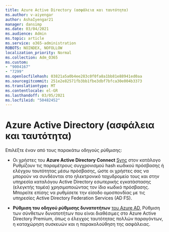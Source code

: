 ```yaml
---
title: Azure Active Directory (ασφάλεια και ταυτότητα)
ms.author: v-aiyengar
author: AshaIyengar21
manager: dansimp
ms.date: 03/04/2021
ms.audience: Admin
ms.topic: article
ms.service: o365-administration
ROBOTS: NOINDEX, NOFOLLOW
localization_priority: Normal
ms.collection: Adm_O365
ms.custom:
- "9004167"
- "7299"
ms.openlocfilehash: 03821a5a0b4ee283c0f0fa8a1bb81e88941ed0aa
ms.sourcegitcommit: 251e2e82571fb3bb1fbe3dbf7bfca30e004b3373
ms.translationtype: MT
ms.contentlocale: el-GR
ms.lasthandoff: 03/05/2021
ms.locfileid: "50482452"
---
```

# <a name="azure-active-directory-security-and-identity"></a>Azure Active Directory (ασφάλεια και ταυτότητα)

Επιλέξτε έναν από τους παρακάτω οδηγούς ρύθμισης:

- Οι χρήστες του **Azure Active Directory Connect** [Sync](https://go.microsoft.com/fwlink/?linkid=2071310) στον κατάλογο Ρυθμίζουν τις παραμέτρους συγχρονισμού hash κωδικού πρόσβασης ή ελέγχου ταυτότητας μέσω πρόσβασης, ώστε οι χρήστες σας να μπορούν να συνδέονται στο ηλεκτρονικό ταχυδρομείο τους και στην υπηρεσία καταλόγου Active Directory εσωτερικής εγκατάστασης (ελεγκτής τομέα) χρησιμοποιώντας τον ίδιο κωδικό πρόσβασης. Μπορείτε επίσης να ρυθμίσετε την είσοδο ομοσπονδίας με τις υπηρεσίες Active Directory Federation Services (AD FS).

- **Ρύθμιση του οδηγού ρύθμισης δυνατοτήτων** [του Azure AD,](https://go.microsoft.com/fwlink/?linkid=2134390) Ρύθμιση των σύνθετων δυνατοτήτων που είναι διαθέσιμες στο Azure Active Directory Premium, όπως ο έλεγχος ταυτότητας πολλών παραγόντων, η καταχώρηση συσκευών και η παρακολούθηση της ασφάλειας.

